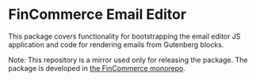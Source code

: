 # FinCommerce Email Editor

This package covers functionality for bootstrapping the email editor JS application and code for rendering emails from Gutenberg blocks.

Note: This repository is a mirror used only for releasing the package. The package is developed in [the FinCommerce monorepo](https://github.com/dieselfox1/fincommerce/tree/trunk/packages/php/email-editor).
